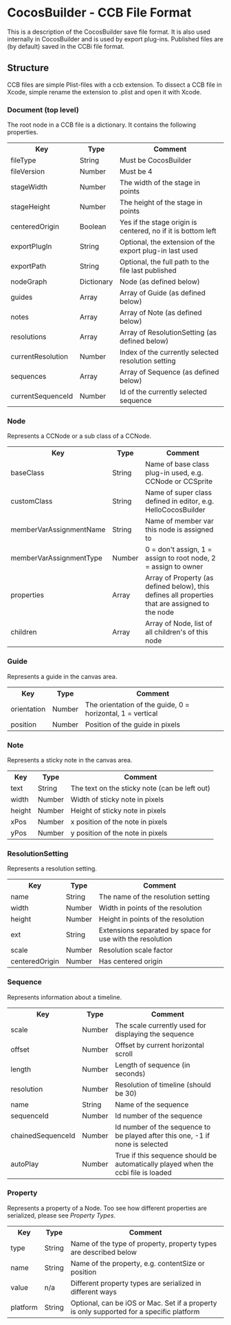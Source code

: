 # CocosBuilder - CCB File Format

This is a description of the CocosBuilder save file format. It is also used internally in CocosBuilder and is used by export plug-ins. Published files are (by default) saved in the CCBi file format.


## Structure

CCB files are simple Plist-files with a ccb extension. To dissect a CCB file in Xcode, simple rename the extension to .plist and open it with Xcode.


### Document (top level)

The root node in a CCB file is a dictionary. It contains the following properties.

<table>
    <tr>
        <th>Key</th><th>Type</th><th>Comment</th>
    </tr>
    <tr>
        <td>fileType</td><td>String</td><td>Must be CocosBuilder</td>
    </tr>
    <tr>
        <td>fileVersion</td><td>Number</td><td>Must be 4</td>
    </tr>
    <tr>
        <td>stageWidth</td><td>Number</td><td>The width of the stage in points</td>
    </tr>
    <tr>
        <td>stageHeight</td><td>Number</td><td>The height of the stage in points</td>
    </tr>
    <tr class="depricated">
        <td>centeredOrigin</td><td>Boolean</td><td>Yes if the stage origin is centered, no if it is bottom left</td>
    </tr>
    <tr>
        <td>exportPlugIn</td><td>String</td><td>Optional, the extension of the export plug-in last used</td>
    </tr>
    <tr>
        <td>exportPath</td><td>String</td><td>Optional, the full path to the file last published</td>
    </tr>
    <tr>
        <td>nodeGraph</td><td>Dictionary</td><td>Node (as defined below)</td>
    </tr>
    <tr>
        <td>guides</td><td>Array</td><td>Array of Guide (as defined below)</td>
    </tr>
    <tr>
        <td>notes</td><td>Array</td><td>Array of Note (as defined below)</td>
    </tr>
    <tr>
        <td>resolutions</td><td>Array</td><td>Array of ResolutionSetting (as defined below)</td>
    </tr>
    <tr>
        <td>currentResolution</td><td>Number</td><td>Index of the currently selected resolution setting</td>
    </tr>
    <tr>
        <td>sequences</td><td>Array</td><td>Array of Sequence (as defined below)</td>
    </tr>
    <tr>
        <td>currentSequenceId</td><td>Number</td><td>Id of the currently selected sequence</td>
    </tr>
</table>


### Node

Represents a CCNode or a sub class of a CCNode.

<table>
    <tr>
        <th>Key</th><th>Type</th><th>Comment</th>
    </tr>
    <tr>
        <td>baseClass</td><td>String</td><td>Name of base class plug-in used, e.g. CCNode or CCSprite</td>
    </tr>
    <tr>
        <td>customClass</td><td>String</td><td>Name of super class defined in editor, e.g. HelloCocosBuilder</td>
    </tr>
    <tr>
        <td>memberVarAssignmentName</td><td>String</td><td>Name of member var this node is assigned to</td>
    </tr>
    <tr>
        <td>memberVarAssignmentType</td><td>Number</td><td>0 = don't assign, 1 = assign to root node, 2 = assign to owner</td>
    </tr>
    <tr>
        <td>properties</td><td>Array</td><td>Array of Property (as defined below), this defines all properties that are assigned to the node</td>
    </tr>
    <tr>
        <td>children</td><td>Array</td><td>Array of Node, list of all children's of this node</td>
    </tr>
</table>


### Guide

Represents a guide in the canvas area.

<table>
     <tr>
        <th>Key</th><th>Type</th><th>Comment</th>
     </tr>
     <tr>
        <td>orientation</td><td>Number</td><td>The orientation of the guide, 0 = horizontal, 1 = vertical</td>
    </tr>
    <tr>
        <td>position</td><td>Number</td><td>Position of the guide in pixels</td>
    </tr>
</table>


### Note

Represents a sticky note in the canvas area.

<table>
     <tr>
        <th>Key</th><th>Type</th><th>Comment</th>
     </tr>
     <tr>
        <td>text</td><td>String</td><td>The text on the sticky note (can be left out)</td>
    </tr>
    <tr>
        <td>width</td><td>Number</td><td>Width of sticky note in pixels</td>
    </tr>
    <tr>
        <td>height</td><td>Number</td><td>Height of sticky note in pixels</td>
    </tr>
    <tr>
        <td>xPos</td><td>Number</td><td>x position of the note in pixels</td>
    </tr>
    <tr>
        <td>yPos</td><td>Number</td><td>y position of the note in pixels</td>
    </tr>
</table>


### ResolutionSetting

Represents a resolution setting.

<table>
     <tr>
        <th>Key</th><th>Type</th><th>Comment</th>
     </tr>
     <tr>
        <td>name</td><td>String</td><td>The name of the resolution setting</td>
     </tr>
     <tr>
        <td>width</td><td>Number</td><td>Width in points of the resolution</td>
     </tr>
     <tr>
        <td>height</td><td>Number</td><td>Height in points of the resolution</td>
     </tr>
     <tr>
        <td>ext</td><td>String</td><td>Extensions separated by space for use with the resolution</td>
     </tr>
     <tr>
        <td>scale</td><td>Number</td><td>Resolution scale factor</td>
     </tr>
     <tr class="depricated">
        <td>centeredOrigin</td><td>Number</td><td>Has centered origin</td>
     </tr>
</table>


### Sequence

Represents information about a timeline.

<table>
     <tr>
        <th>Key</th><th>Type</th><th>Comment</th>
     </tr>
     <tr>
        <td>scale</td><td>Number</td><td>The scale currently used for displaying the sequence</td>
     </tr>
     <tr>
        <td>offset</td><td>Number</td><td>Offset by current horizontal scroll</td>
     </tr>
     <tr>
        <td>length</td><td>Number</td><td>Length of sequence (in seconds)</td>
     </tr>
     <tr>
        <td>resolution</td><td>Number</td><td>Resolution of timeline (should be 30)</td>
     </tr>
     <tr>
        <td>name</td><td>String</td><td>Name of the sequence</td>
     </tr>
     <tr>
        <td>sequenceId</td><td>Number</td><td>Id number of the sequence</td>
     </tr>
     <tr>
        <td>chainedSequenceId</td><td>Number</td><td>Id number of the sequence to be played after this one, -1 if none is selected</td>
     </tr>
     <tr>
        <td>autoPlay</td><td>Number</td><td>True if this sequence should be automatically played when the ccbi file is loaded</td>
     </tr>
</table>


### Property

Represents a property of a Node. Too see how different properties are serialized, please see _Property Types_.

<table>
    <tr>
        <th>Key</th><th>Type</th><th>Comment</th>
    </tr>
    <tr>
        <td>type</td><td>String</td><td>Name of the type of property, property types are described below</td>
    </tr>
    <tr>
        <td>name</td><td>String</td><td>Name of the property, e.g. contentSize or position</td>
    </tr>
    <tr>
        <td>value</td><td>n/a</td><td>Different property types are serialized in different ways</td>
    </tr>
    <tr>
        <td>platform</td><td>String</td><td>Optional, can be iOS or Mac. Set if a property is only supported for a specific platform</td>
    </tr>
</table>